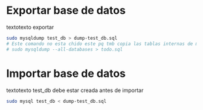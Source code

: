 # Exportar base de datos
textotexto exportar
```bash
sudo mysqldump test_db > dump-test_db.sql
# Este comando no esta chido este pq tmb copia las tablas internas de mysql:
# sudo mysqldump --all-databases > todo.sql 
```

# Importar base de datos
textotexto test_db debe estar creada antes de importar
```bash
sudo mysql test_db < dump-test_db.sql
```